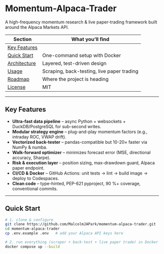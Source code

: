 # Momentum-Alpaca-Trader
A high-frequency momentum research &amp; live paper-trading framework built around the Alpaca Markets API.

| Section | What you’ll find |
|---------|------------------|
| [Key Features](#key-features) ||
| [Quick Start](#quick-start) | One-command setup with Docker |
| [Architecture](https://github.com/MalcolmJAPark/Momentum-Alpaca-Trader/blob/main/architecture) | Layered, test-driven design |
| [Usage](https://github.com/MalcolmJAPark/Momentum-Alpaca-Trader/tree/main) | Scraping, back-testing, live paper trading |
| [Roadmap](https://github.com/MalcolmJAPark/Momentum-Alpaca-Trader/tree/main) | Where the project is heading |
| [License](https://github.com/MalcolmJAPark/Momentum-Alpaca-Trader/blob/main/LICENSE) | MIT |

---

## Key Features

* **Ultra-fast data pipeline** – async Python + websockets + DuckDB/PostgreSQL for sub-second writes.  
* **Modular strategy engine** – plug-and-play momentum factors (e.g., intraday ROC, VWAP drift).  
* **Vectorized back-tester** – pandas-compatible but 10-20× faster via NumPy & numba.  
* **Walk-forward optimizer** – minimizes forecast error (MSE, directional accuracy, Sharpe).  
* **Risk & execution layer** – position sizing, max-drawdown guard, Alpaca paper endpoint.  
* **CI/CD & Docker** – GitHub Actions: unit tests → lint → build image → deploy to Codespaces.  
* **Clean code** – type-hinted, PEP-621 pyproject, 90 %+ coverage, conventional commits.

---

## Quick Start

```bash
# 1. clone & configure
git clone https://github.com/MalcolmJAPark/momentum-alpaca-trader.git
cd momentum-alpaca-trader
cp .env.example .env   # add your Alpaca API keys here

# 2. run everything (scraper + back-test + live paper trade) in Docker
docker compose up --build
